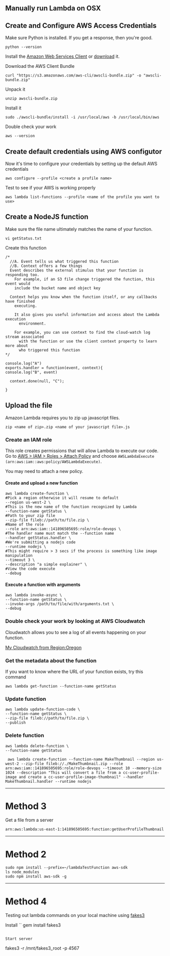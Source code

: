 Manually run Lambda on OSX
-

## Create and Configure AWS Access Credentials


Make sure Python is installed. If you get a response, then you're good.

```
python --version
```

Install the [Amazon Web Services Client](https://aws.amazon.com/sdk-for-node-js/) or [download](https://s3.amazon.com/aws-cli/awscli-bundle.zip
) it. 


Download the AWS Client Bundle
```language-bash
curl "https://s3.amazonaws.com/aws-cli/awscli-bundle.zip" -o "awscli-bundle.zip"
```

Unpack it
```language-bash
unzip awscli-bundle.zip 
```


Install it
```language-bash
sudo ./awscli-bundle/install -i /usr/local/aws -b /usr/local/bin/aws
```

Double check your work
```language-bash
aws --version
```


## Create default credentials using AWS configutor

Now it's time to configure your credentials by setting up the default AWS credentials 
```language-bash
aws configure --profile <create a profile name>
```

Test to see if your AWS is working properly
```language-bash
aws lambda list-functions --profile <name of the profile you want to use>
```


## Create a NodeJS function

Make sure the file name ultimately matches the name of your function.
```language-bash
vi getStatus.txt
```

Create this function
```language-javascript
/*
  //A. Event tells us what triggered this function
  //B. Context offers a few things
  Event describes the external stimulus that your function is responding too.  
    For example, if an S3 file change triggered the function, this event would
    include the bucket name and object key 

  Context helps you know when the function itself, or any callbacks have finished
    executing. 

    It also gives you useful information and access about the Lambda execution 
      environment.
  
    For example, you can use context to find the cloud-watch log stream associated
      with the function or use the client context property to learn more about
      who triggered this function
*/

console.log("A")
exports.handler = function(event, context){
console.log("B", event)
  
  context.done(null, "C");
  
}
```


## Upload the file

Amazon Lambda requires you to zip up javascript files.

```langage-bash
zip <name of zip>.zip <name of your javascript file>.js
```

### Create an IAM role 

This role creates permissions that will allow Lambda to execute our code. Go to [AWS > IAM > Roles > Attach Policy](https://console.aws.amazon.com/iam/home?region=us-west-2#roles) and choose ```AWSLambdaExecute (arn:aws:iam::aws:policy/AWSLambdaExecute)```.

You may need to attach a new policy.


#### Create and upload a new function

```langage-bash
aws lambda create-function \
#Pick a region otherwise it will resume to default
--region us-west-2 \
#This is the new name of the function recognized by Lambda
--function-name getStatus \
#Path to your zip file
--zip-file fileb://path/to/file.zip \
#Name of the role
--role arn:aws:iam::141896505695:role/role-devops \
#The handler name must match the --function name
--handler getStatus.handler \
#We're submitting a nodejs code
--runtime nodejs \
#This might require > 3 secs if the process is something like image manipulation
--timeout 3 \
--description "a simple explainer" \
#View the code execute
--debug
```

#### Execute a function with arguments

```langage-bash
aws lambda invoke-async \
--function-name getStatus \
--invoke-args /path/to/file/with/arguments.txt \
--debug
```

### Double check your work by looking at AWS Cloudwatch

Cloudwatch allows you to see a log of all events happening on your function. 

[My Cloudwatch from Region:Oregon](https://us-west-2.console.aws.amazon.com/cloudwatch/home?region=us-west-2#logs)


### Get the metadata about the function 

If you want to know where the URL of your function exists, try this command

```langage-bash
aws lambda get-function --function-name getStatus
```

### Update function
```langage-bash
aws lambda update-function-code \
--function-name getStatus \
--zip-file fileb://path/to/file.zip \
--publish
```


### Delete function
```langage-bash
aws lambda delete-function \
--function-name getStatus
```


```
 aws lambda create-function --function-name MakeThumbnail --region us-west-2 --zip-file fileb://./MakeThumbnail.zip --role arn:aws:iam::141896505695:role/role-devops --timeout 10 --memory-size 1024 --description "This will convert a file from a cc-user-profile-image and create a cc-user-profile-image-thumbnail" --handler MakeThumbnail.handler --runtime nodejs
```

---

# Method 3


Get a file from a server
```
arn:aws:lambda:us-east-1:141896505695:function:getUserProfileThumbnail
```


---


# Method 2

```language-javascript
sudo npm install --prefix=~/lambdaTestFunction aws-sdk
ls node_modules
sudo npm install aws-sdk -g

```


---


# Method 4

Testing out lambda commands on your local machine using [fakes3](https://github.com/jubos/fake-s3)

Install
``
gem install fakes3
```

Start server
```
fakes3 -r /mnt/fakes3_root -p 4567
```